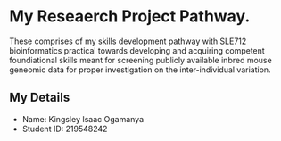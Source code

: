 # My Reseaerch Project Pathway.
These comprises of my skills development pathway with SLE712 bioinformatics practical towards developing and acquiring competent foundiational skills meant for screening publicly available inbred mouse geneomic data for proper investigation on the inter-individual variation.

## My Details 
* Name: Kingsley Isaac Ogamanya
* Student ID: 219548242

